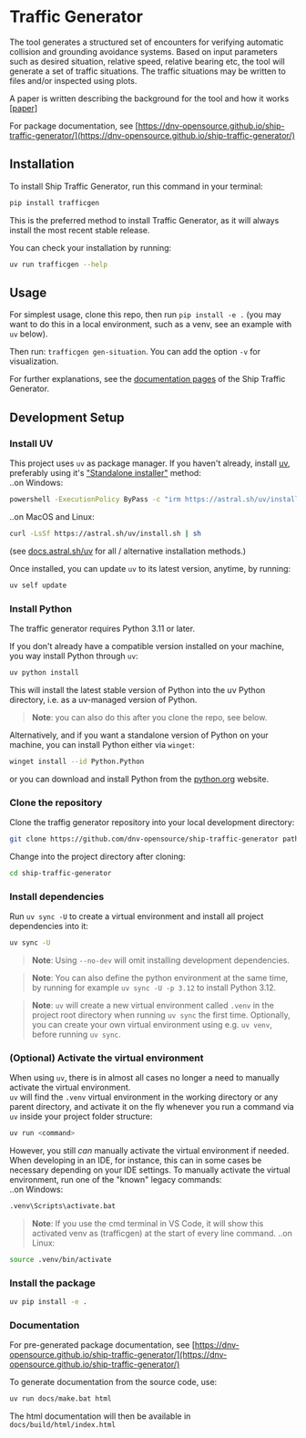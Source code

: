 # Traffic Generator
The tool generates a structured set of encounters for verifying automatic collision and grounding avoidance systems.
Based on input parameters such as desired situation, relative speed, relative bearing etc,
the tool will generate a set of traffic situations. The traffic situations may be written to files and/or inspected using plots.

A paper is written describing the background for the tool and how it works <a href="./docs/source/ICMASS23_verfying_caga_systems.pdf" target="_blank">[paper]</a>

For package documentation, see [https://dnv-opensource.github.io/ship-traffic-generator/](https://dnv-opensource.github.io/ship-traffic-generator/)

## Installation

To install Ship Traffic Generator, run this command in your terminal:
```sh
pip install trafficgen
```
This is the preferred method to install Traffic Generator, as it will always install the most recent stable release.

You can check your installation by running:
```sh
uv run trafficgen --help
```

## Usage

For simplest usage, clone this repo, then run ```pip install -e .``` (you may want to do this in a local environment, such as a venv, see an example with `uv` below).

Then run: ```trafficgen gen-situation```.  You can add the option `-v` for visualization.

For further explanations, see the [documentation pages](https://dnv-opensource.github.io/ship-traffic-generator/) of the Ship Traffic Generator.

## Development Setup

### Install UV

This project uses `uv` as package manager.
If you haven't already, install [uv](https://docs.astral.sh/uv), preferably using it's ["Standalone installer"](https://docs.astral.sh/uv/getting-started/installation/#__tabbed_1_2) method: <br>
..on Windows:
```sh
powershell -ExecutionPolicy ByPass -c "irm https://astral.sh/uv/install.ps1 | iex"
```
..on MacOS and Linux:
```sh
curl -LsSf https://astral.sh/uv/install.sh | sh
```
(see [docs.astral.sh/uv](https://docs.astral.sh/uv/getting-started/installation/) for all / alternative installation methods.)

Once installed, you can update `uv` to its latest version, anytime, by running:
```sh
uv self update
```

### Install Python
The traffic generator requires Python 3.11 or later. <br>

If you don't already have a compatible version installed on your machine, you way install Python through `uv`:
```sh
uv python install
```
This will install the latest stable version of Python into the uv Python directory, i.e. as a uv-managed version of Python.
> **Note**: you can also do this after you clone the repo, see below.

Alternatively, and if you want a standalone version of Python on your machine, you can install Python either via `winget`:
```sh
winget install --id Python.Python
```
or you can download and install Python from the [python.org](https://www.python.org/downloads/) website.

### Clone the repository
Clone the traffig generator repository into your local development directory:
```sh
git clone https://github.com/dnv-opensource/ship-traffic-generator path/to/your/dir/ship-traffic-generator
```
Change into the project directory after cloning:
```sh
cd ship-traffic-generator
```

### Install dependencies

Run `uv sync -U` to create a virtual environment and install all project dependencies into it:
```sh
uv sync -U
```
> **Note**: Using `--no-dev` will omit installing development dependencies.

> **Note**: You can also define the python environment at the same time, by running for example ```uv sync -U -p 3.12``` to install Python 3.12.

> **Note**: `uv` will create a new virtual environment called `.venv` in the project root directory when running
> `uv sync` the first time. Optionally, you can create your own virtual environment using e.g. `uv venv`, before running
> `uv sync`.

### (Optional) Activate the virtual environment
When using `uv`, there is in almost all cases no longer a need to manually activate the virtual environment. <br>
`uv` will find the `.venv` virtual environment in the working directory or any parent directory, and activate it on the fly whenever you run a command via `uv` inside your project folder structure:
```sh
uv run <command>
```

However, you still _can_ manually activate the virtual environment if needed.
When developing in an IDE, for instance, this can in some cases be necessary depending on your IDE settings.
To manually activate the virtual environment, run one of the "known" legacy commands: <br>
..on Windows:
```sh
.venv\Scripts\activate.bat
```
> **Note**: If you use the cmd terminal in VS Code, it will show this activated venv as (trafficgen) at the start of every line command.
..on Linux:
```sh
source .venv/bin/activate
```

### Install the package

```sh
uv pip install -e .
```

### Documentation

For pre-generated package documentation, see [https://dnv-opensource.github.io/ship-traffic-generator/](https://dnv-opensource.github.io/ship-traffic-generator/)

To generate documentation from the source code, use:
```sh
uv run docs/make.bat html
```
The html documentation will then be available in `docs/build/html/index.html`
